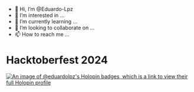 - 👋 Hi, I’m @Eduardo-Lpz
- 👀 I’m interested in ...
- 🌱 I’m currently learning ...
- 💞️ I’m looking to collaborate on ...
- 📫 How to reach me ...

<!---
Eduardo-Lpz/Eduardo-Lpz is a ✨ special ✨ repository because its `README.md` (this file) appears on your GitHub profile.
You can click the Preview link to take a look at your changes.
--->
# Hacktoberfest 2024
[![An image of @eduardolpz's Holopin badges, which is a link to view their full Holopin profile](https://holopin.me/eduardolpz)](https://holopin.io/@eduardolpz)

